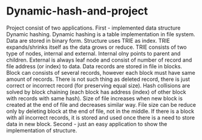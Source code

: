 # Dynamic-hash-and-project

Project consist of two applications. 
First - implemented data structure Dynamic hashing. Dynamic hashing is a table implementation in file system. Data are stored in binary form. Structure uses TRIE as index. TRIE expands/shrinks itself as the data grows or reduce. TRIE consists of two type of nodes, internal and external. Internal olny points to parent and children. External is always leaf node and consist of number of record and file address (or index) to data. Data records are stored in file in blocks. Block can consists of several records, however each block must have same amount of records. There is not such thing as deleted record, there is just correct or incorrect record (for preserving equal size). Hash collisions are solved by block chaining (each block has address (index) of other block with records with same hash). Size of file increases when new block is created at the end of file and decreases similar way. File size can be reduce only by deleting block at the end of file, not in the middle. If there is a block with all incorrect records, it is stored and used once there is a need to store data in new block. 
Second - just an easy application to show the implementation of structure. 
